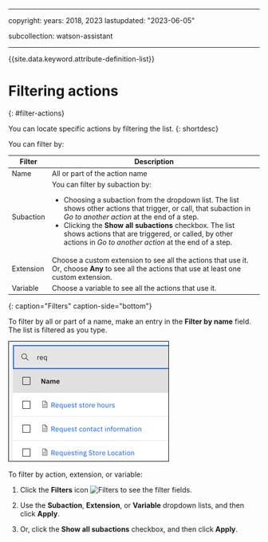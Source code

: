 
---

copyright:
  years: 2018, 2023
lastupdated: "2023-06-05"

subcollection: watson-assistant

---

{{site.data.keyword.attribute-definition-list}}

# Filtering actions
{: #filter-actions}

You can locate specific actions by filtering the list.
{: shortdesc}

You can filter by:

| Filter | Description |
| --- | --- |
| Name | All or part of the action name |
| Subaction | You can filter by subaction by: <ul><li>Choosing a subaction from the dropdown list. The list shows other actions that trigger, or call, that subaction in *Go to another action* at the end of a step.</li><li>Clicking the **Show all subactions** checkbox. The list shows actions that are triggered, or called, by other actions in *Go to another action* at the end of a step. |
| Extension | Choose a custom extension to see all the actions that use it. Or, choose **Any** to see all the actions that use at least one custom extension. |
| Variable |  Choose a variable to see all the actions that use it. |
{: caption="Filters" caption-side="bottom"}

To filter by all or part of a name, make an entry in the **Filter by name** field. The list is filtered as you type.

![Filter by name](images/filter-action-name.png)

To filter by action, extension, or variable:

1. Click the **Filters** icon ![Filters](../../icons/filter.svg) to see the filter fields.

1. Use the **Subaction**, **Extension**, or **Variable** dropdown lists, and then click **Apply**. 

1. Or, click the **Show all subactions** checkbox, and then click **Apply**.
